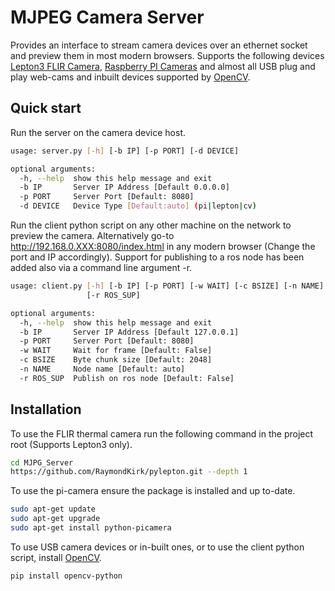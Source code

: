 # MJPEG Camera Server

Provides an interface to stream camera devices over an ethernet socket and preview them in most modern browsers. 
Supports the following devices [Lepton3 FLIR Camera](https://groupgets.com/manufacturers/flir/products/lepton-3-0), 
[Raspberry PI Cameras](https://www.raspberrypi.org/products/camera-module-v2/) and almost all USB plug and play web-cams
and inbuilt devices supported by [OpenCV](https://opencv.org/).

## Quick start

Run the server on the camera device host.

```bash
usage: server.py [-h] [-b IP] [-p PORT] [-d DEVICE]

optional arguments:
  -h, --help  show this help message and exit
  -b IP       Server IP Address [Default 0.0.0.0]
  -p PORT     Server Port [Default: 8080]
  -d DEVICE   Device Type [Default:auto] (pi|lepton|cv)
```

Run the client python script on any other machine on the network to preview the camera. 
Alternatively go-to http://192.168.0.XXX:8080/index.html in any modern browser (Change the port and IP accordingly). 
Support for publishing to a ros node has been added also via a command line argument -r.

```bash
usage: client.py [-h] [-b IP] [-p PORT] [-w WAIT] [-c BSIZE] [-n NAME]
                 [-r ROS_SUP]

optional arguments:
  -h, --help  show this help message and exit
  -b IP       Server IP Address [Default 127.0.0.1]
  -p PORT     Server Port [Default: 8080]
  -w WAIT     Wait for frame [Default: False]
  -c BSIZE    Byte chunk size [Default: 2048]
  -n NAME     Node name [Default: auto]
  -r ROS_SUP  Publish on ros node [Default: False]
```

## Installation

To use the FLIR thermal camera run the following command in the project root (Supports Lepton3 only).

```bash
cd MJPG_Server
https://github.com/RaymondKirk/pylepton.git --depth 1
```

To use the pi-camera ensure the package is installed and up to-date.

```bash
sudo apt-get update
sudo apt-get upgrade
sudo apt-get install python-picamera
```

To use USB camera devices or in-built ones, or to use the client python script, install [OpenCV](https://opencv.org/).

```bash
pip install opencv-python
```